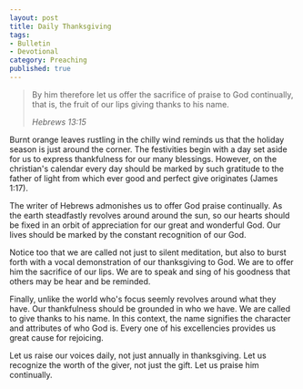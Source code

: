 ```yaml
---
layout: post
title: Daily Thanksgiving
tags:
- Bulletin
- Devotional
category: Preaching
published: true
---
```

>By him therefore let us offer the sacrifice of praise to God continually, that is, the fruit of our lips giving thanks to his name.
>
><cite>Hebrews 13:15</cite>

Burnt orange leaves rustling in the chilly wind reminds us that the holiday season is just around the corner. The festivities begin with a day set aside for us to express thankfulness for our many blessings. However, on the christian's calendar every day should be marked by such gratitude to the father of light from which ever good and perfect give originates (James 1:17).

The writer of Hebrews admonishes us to offer God praise continually. As the earth  steadfastly revolves around around the sun, so our hearts should be fixed in an orbit of appreciation for our great and wonderful God. Our lives should be marked by the constant recognition of our God.

Notice too that we are called not just to silent meditation, but also to burst forth with a vocal demonstration of our thanksgiving to God. We are to offer him the sacrifice of our lips. We are to speak and sing of his goodness that others may be hear and be reminded.

Finally, unlike the world who's focus seemly revolves around what they have. Our thankfulness should be grounded in who we have. We are called to give thanks to his name. In this context, the name signifies the character and attributes of who God is. Every one of his excellencies provides us great cause for rejoicing.

Let us raise our voices daily, not just annually in thanksgiving. Let us recognize the worth of the giver, not just the gift. Let us praise him continually.

